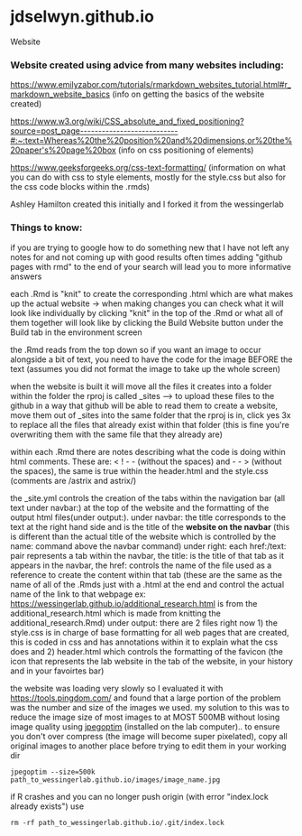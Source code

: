 # jdselwyn.github.io
Website

### Website created using advice from many websites including:

https://www.emilyzabor.com/tutorials/rmarkdown_websites_tutorial.html#r_markdown_website_basics (info on getting the basics of the website created)

https://www.w3.org/wiki/CSS_absolute_and_fixed_positioning?source=post_page---------------------------#:~:text=Whereas%20the%20position%20and%20dimensions,or%20the%20paper's%20page%20box (info on css positioning of elements)

https://www.geeksforgeeks.org/css-text-formatting/ (information on what you can do with css to style elements, mostly for the style.css but also for the css code blocks within the .rmds)

Ashley Hamilton created this initially and I forked it from the wessingerlab

### Things to know:

if you are trying to google how to do something new that I have not left any notes for and not coming up with good results often times adding "github pages with rmd" to the end of your search will lead you to more informative answers

each .Rmd is "knit" to create the corresponding .html which are what makes up the actual website -> when making changes you can check what it will look like individually by clicking "knit" in the top of the .Rmd or what all of them together will look like by clicking the Build Website button under the Build tab in the environment screen

the .Rmd reads from the top down so if you want an image to occur alongside a bit of text, you need to have the code for the image BEFORE the text (assumes you did not format the image to take up the whole screen)

when the website is built it will move all the files it creates into a folder within the folder the rproj is called _sites --> to upload these files to the github in a way that github will be able to read them to create a website, move them out of _sites into the same folder that the rproj is in, click yes 3x to replace all the files that already exist within that folder (this is fine you're overwriting them with the same file that they already are)

within each .Rmd there are notes describing what the code is doing within html comments. These are: < ! - - (without the spaces) and - - > (without the spaces), the same is true within the header.html and the style.css (comments are  /astrix and astrix/)


the _site.yml controls the creation of the tabs within the navigation bar (all text under navbar:) at the top of the website and the formatting of the output html files(under output:).
  under navbar: the title corresponds to the text at the right hand side and is the title of the **website on the navbar** (this is different than the actual title of the website which is controlled by the name: command above the navbar command)
    under right: each href:/text: pair represents a tab within the navbar, the title: is the title of that tab as it appears in the navbar, the href: controls the name of the file used as a reference to create the content within that tab (these are the same as the name of all of the .Rmds just with a .html at the end and control the actual name of the link to that webpage ex: https://wessingerlab.github.io/additional_research.html is from the additional_research.html which is made from knitting the additional_research.Rmd)
  under output: there are 2 files right now 1) the style.css is in charge of base formatting for all web pages that are created, this is coded in css and has annotations within it to explain what the css does and 2) header.html which controls the formatting of the favicon (the icon that represents the lab website in the tab of the website, in your history and in your favoirtes bar)

the website was loading very slowly so I evaluated it with https://tools.pingdom.com/ and found that a large portion of the problem was the number and size of the images we used. my solution to this was to reduce the image size of most images to at MOST 500MB without losing image quality using [jpegoptim](https://www.omgubuntu.co.uk/2016/03/how-to-optimize-jpeg-command-line-linux) (installed on the lab computer).. to ensure you don't over compress (the image will become super pixelated), copy all original images to another place before trying to edit them in your working dir
```{R, echo=TRUE}
jpegoptim --size=500k path_to_wessingerlab.github.io/images/image_name.jpg
```

if R crashes and you can no longer push origin (with error "index.lock already exists") use

```{R, echo=TRUE}
rm -rf path_to_wessingerlab.github.io/.git/index.lock
```
